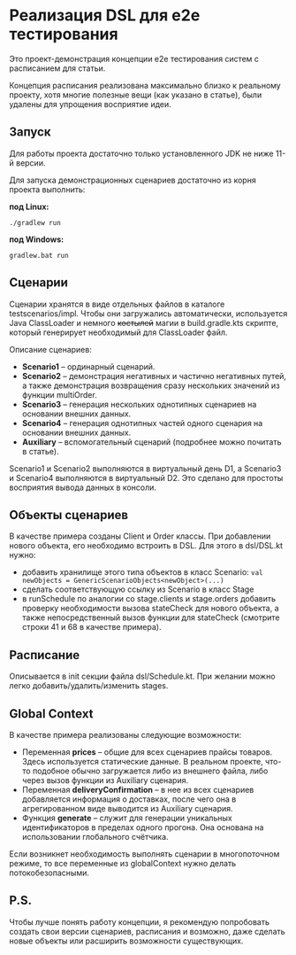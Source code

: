 # Реализация DSL для e2e тестирования

Это проект-демонстрация концепции e2e тестирования систем с расписанием для статьи.

Концепция расписания реализована максимально близко к реальному проекту, хотя многие полезные вещи
(как указано в статье), были удалены для упрощения восприятие идеи.

## Запуск
Для работы проекта достаточно только установленного JDK не ниже 11-й версии.

Для запуска демонстрационных сценариев достаточно из корня проекта выполнить:

**под Linux:**
```
./gradlew run
```
**под Windows:**
```
gradlew.bat run
```

## Сценарии

Сценарии хранятся в виде отдельных файлов в каталоге  testscenarios/impl. Чтобы они загружались автоматически,
используется Java ClassLoader и немного ~~костылей~~ магии в build.gradle.kts скрипте, который генерирует
необходимый для ClassLoader файл.

Описание сценариев:
* **Scenario1** – ординарный сценарий.
* **Scenario2** – демонстрация негативных и частично негативных путей, а также демонстрация возвращения сразу нескольких значений из функции multiOrder.
* **Scenario3** – генерация нескольких однотипных сценариев на основании внешних данных.
* **Scenario4** – генерация однотипных частей одного сценария на основании внешних данных.
* **Auxiliary** – вспомогательный сценарий (подробнее можно почитать в статье).

Scenario1 и Scenario2 выполняются в виртуальный день D1, а Scenario3 и Scenario4 выполняются в виртуальный D2.
Это сделано для простоты восприятия вывода данных в консоли.

## Объекты сценариев

В качестве примера созданы Client и Order классы. При добавлении нового объекта, его необходимо встроить в DSL.
Для этого в dsl/DSL.kt нужно:
* добавить хранилище этого типа объектов в класс Scenario: `val newObjects = GenericScenarioObjects<newObject>(...)`
* сделать соответствующую ссылку из Scenario в класс Stage
* в runSchedule по аналогии со stage.clients и stage.orders добавить проверку необходимости вызова stateCheck для
нового объекта, а также непосредственный вызов функции для stateCheck (смотрите строки 41 и 68 в качестве примера).

## Расписание

Описывается в init секции файла dsl/Schedule.kt. При желании можно легко добавить/удалить/изменить stages.

## Global Context

В качестве примера реализованы следующие возможности:
* Переменная **prices** – общие для всех сценариев прайсы товаров. Здесь используется статические данные.
В реальном проекте, что-то подобное обычно загружается либо из внешнего файла, либо через вызов функции из
Auxiliary сценария.
* Переменная **deliveryConfirmation** – в нее из всех сценариев добавляется информация о доставках, после чего
она в агрегированном виде выводится из Auxiliary сценария.
* Функция **generate** – служит для генерации уникальных идентификаторов в пределах одного прогона. Она основана
на использовании глобального счётчика.

Если возникнет необходимость выполнять сценарии в многопоточном режиме, то все переменные из globalContext нужно
делать потокобезопасными.

## P.S.

Чтобы лучше понять работу концепции, я рекомендую попробовать создать свои версии сценариев, расписания
и возможно, даже сделать новые объекты или расширить возможности существующих.

